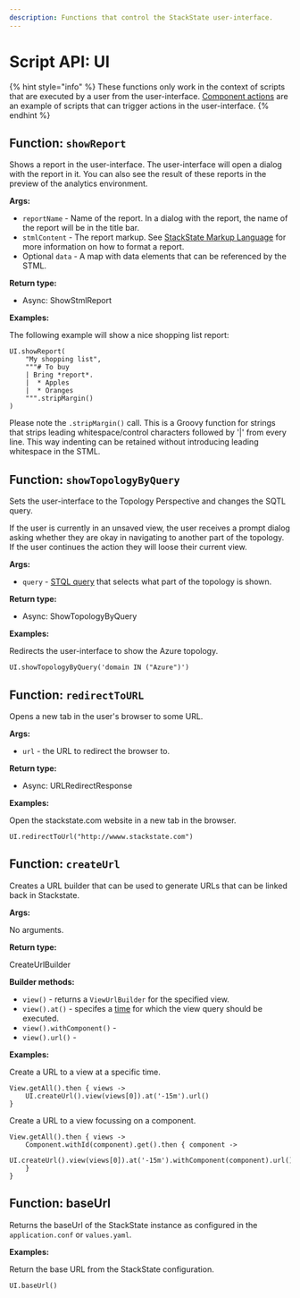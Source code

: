 ```yaml
---
description: Functions that control the StackState user-interface.
---
```


# Script API: UI

{% hint style="info" %}
These functions only work in the context of scripts that are executed by a user from the user-interface. [Component actions](/configure/topology/component_actions.md) are an example of scripts that can trigger actions in the user-interface.
{% endhint %}

## Function: `showReport`

Shows a report in the user-interface. The user-interface will open a dialog with the report in it. You can also see the result of these reports in the preview of the analytics environment.

**Args:**

* `reportName` - Name of the report. In a dialog with the report, the name of the report will be in the title bar.
* `stmlContent` - The report markup. See [StackState Markup Language](/develop/reference/stml/README.md) for more information on how to format a report.
* Optional `data` - A map with data elements that can be referenced by the STML.

**Return type:**

* Async: ShowStmlReport

**Examples:**

The following example will show a nice shopping list report:

```text
UI.showReport(
    "My shopping list",
    """# To buy
    | Bring *report*.
    |  * Apples
    |  * Oranges
    """.stripMargin()
)
```

Please note the `.stripMargin()` call. This is a Groovy function for strings that strips leading whitespace/control characters followed by '\|' from every line. This way indenting can be retained without introducing leading whitespace in the STML.

## Function: `showTopologyByQuery`

Sets the user-interface to the Topology Perspective and changes the SQTL query.

If the user is currently in an unsaved view, the user receives a prompt dialog asking whether they are okay in navigating to another part of the topology. If the user continues the action they will loose their current view.

**Args:**

* `query` - [STQL query](/develop/reference/stql_reference.md) that selects what part of the topology is shown.

**Return type:**

* Async: ShowTopologyByQuery

**Examples:**

Redirects the user-interface to show the Azure topology.

```text
UI.showTopologyByQuery('domain IN ("Azure")')
```

## Function: `redirectToURL`

Opens a new tab in the user's browser to some URL.

**Args:**

* `url` - the URL to redirect the browser to.

**Return type:**

* Async: URLRedirectResponse

**Examples:**

Open the stackstate.com website in a new tab in the browser.

```text
UI.redirectToUrl("http://wwww.stackstate.com")
```

## Function: `createUrl`

Creates a URL builder that can be used to generate URLs that can be linked back in Stackstate.

**Args:**

No arguments.

**Return type:**

CreateUrlBuilder

**Builder methods:**

- `view()` - returns a `ViewUrlBuilder` for the specified view.
- `view().at()` -  specifes a [time](/develop/reference/scripting/script-apis/time.md) for which the view query should be executed.
- `view().withComponent()` - 
- `view().url()` -

**Examples:**

Create a URL to a view at a specific time.
```
View.getAll().then { views ->
    UI.createUrl().view(views[0]).at('-15m').url()
}
```

Create a URL to a view focussing on a component.

```
View.getAll().then { views ->
	Component.withId(component).get().then { component ->
		UI.createUrl().view(views[0]).at('-15m').withComponent(component).url()
	}
}
```

## Function: baseUrl

Returns the baseUrl of the StackState instance as configured in the `application.conf` or `values.yaml`.

**Examples:**

Return the base URL from the StackState configuration.

```
UI.baseUrl()
```